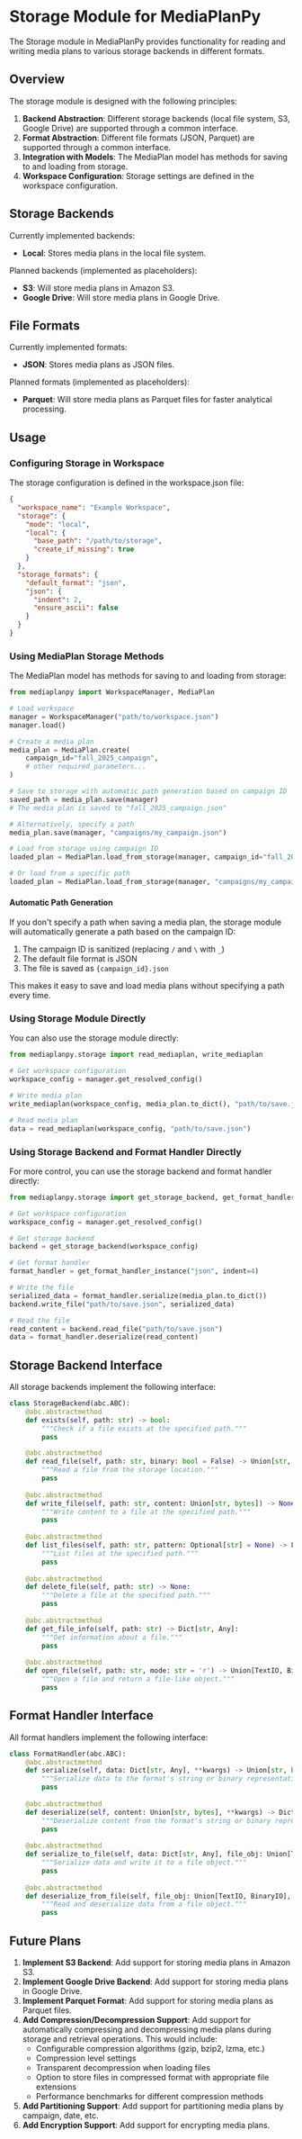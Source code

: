 # Storage Module for MediaPlanPy

The Storage module in MediaPlanPy provides functionality for reading and writing media plans to various storage backends in different formats.

## Overview

The storage module is designed with the following principles:

1. **Backend Abstraction**: Different storage backends (local file system, S3, Google Drive) are supported through a common interface.
2. **Format Abstraction**: Different file formats (JSON, Parquet) are supported through a common interface.
3. **Integration with Models**: The MediaPlan model has methods for saving to and loading from storage.
4. **Workspace Configuration**: Storage settings are defined in the workspace configuration.

## Storage Backends

Currently implemented backends:

- **Local**: Stores media plans in the local file system.

Planned backends (implemented as placeholders):

- **S3**: Will store media plans in Amazon S3.
- **Google Drive**: Will store media plans in Google Drive.

## File Formats

Currently implemented formats:

- **JSON**: Stores media plans as JSON files.

Planned formats (implemented as placeholders):

- **Parquet**: Will store media plans as Parquet files for faster analytical processing.

## Usage

### Configuring Storage in Workspace

The storage configuration is defined in the workspace.json file:

```json
{
  "workspace_name": "Example Workspace",
  "storage": {
    "mode": "local",
    "local": {
      "base_path": "/path/to/storage",
      "create_if_missing": true
    }
  },
  "storage_formats": {
    "default_format": "json",
    "json": {
      "indent": 2,
      "ensure_ascii": false
    }
  }
}
```

### Using MediaPlan Storage Methods

The MediaPlan model has methods for saving to and loading from storage:

```python
from mediaplanpy import WorkspaceManager, MediaPlan

# Load workspace
manager = WorkspaceManager("path/to/workspace.json")
manager.load()

# Create a media plan
media_plan = MediaPlan.create(
    campaign_id="fall_2025_campaign",
    # other required parameters...
)

# Save to storage with automatic path generation based on campaign ID
saved_path = media_plan.save(manager)
# The media plan is saved to "fall_2025_campaign.json"

# Alternatively, specify a path
media_plan.save(manager, "campaigns/my_campaign.json")

# Load from storage using campaign ID
loaded_plan = MediaPlan.load_from_storage(manager, campaign_id="fall_2025_campaign")

# Or load from a specific path
loaded_plan = MediaPlan.load_from_storage(manager, "campaigns/my_campaign.json")
```

#### Automatic Path Generation

If you don't specify a path when saving a media plan, the storage module will automatically generate a path based on the campaign ID:

1. The campaign ID is sanitized (replacing `/` and `\` with `_`)
2. The default file format is JSON
3. The file is saved as `{campaign_id}.json`

This makes it easy to save and load media plans without specifying a path every time.


### Using Storage Module Directly

You can also use the storage module directly:

```python
from mediaplanpy.storage import read_mediaplan, write_mediaplan

# Get workspace configuration
workspace_config = manager.get_resolved_config()

# Write media plan
write_mediaplan(workspace_config, media_plan.to_dict(), "path/to/save.json")

# Read media plan
data = read_mediaplan(workspace_config, "path/to/save.json")
```

### Using Storage Backend and Format Handler Directly

For more control, you can use the storage backend and format handler directly:

```python
from mediaplanpy.storage import get_storage_backend, get_format_handler_instance

# Get workspace configuration
workspace_config = manager.get_resolved_config()

# Get storage backend
backend = get_storage_backend(workspace_config)

# Get format handler
format_handler = get_format_handler_instance("json", indent=4)

# Write the file
serialized_data = format_handler.serialize(media_plan.to_dict())
backend.write_file("path/to/save.json", serialized_data)

# Read the file
read_content = backend.read_file("path/to/save.json")
data = format_handler.deserialize(read_content)
```

## Storage Backend Interface

All storage backends implement the following interface:

```python
class StorageBackend(abc.ABC):
    @abc.abstractmethod
    def exists(self, path: str) -> bool:
        """Check if a file exists at the specified path."""
        pass

    @abc.abstractmethod
    def read_file(self, path: str, binary: bool = False) -> Union[str, bytes]:
        """Read a file from the storage location."""
        pass
    
    @abc.abstractmethod
    def write_file(self, path: str, content: Union[str, bytes]) -> None:
        """Write content to a file at the specified path."""
        pass
    
    @abc.abstractmethod
    def list_files(self, path: str, pattern: Optional[str] = None) -> List[str]:
        """List files at the specified path."""
        pass
    
    @abc.abstractmethod
    def delete_file(self, path: str) -> None:
        """Delete a file at the specified path."""
        pass
    
    @abc.abstractmethod
    def get_file_info(self, path: str) -> Dict[str, Any]:
        """Get information about a file."""
        pass
    
    @abc.abstractmethod
    def open_file(self, path: str, mode: str = 'r') -> Union[TextIO, BinaryIO]:
        """Open a file and return a file-like object."""
        pass
```

## Format Handler Interface

All format handlers implement the following interface:

```python
class FormatHandler(abc.ABC):
    @abc.abstractmethod
    def serialize(self, data: Dict[str, Any], **kwargs) -> Union[str, bytes]:
        """Serialize data to the format's string or binary representation."""
        pass
    
    @abc.abstractmethod
    def deserialize(self, content: Union[str, bytes], **kwargs) -> Dict[str, Any]:
        """Deserialize content from the format's string or binary representation."""
        pass
    
    @abc.abstractmethod
    def serialize_to_file(self, data: Dict[str, Any], file_obj: Union[TextIO, BinaryIO], **kwargs) -> None:
        """Serialize data and write it to a file object."""
        pass
    
    @abc.abstractmethod
    def deserialize_from_file(self, file_obj: Union[TextIO, BinaryIO], **kwargs) -> Dict[str, Any]:
        """Read and deserialize data from a file object."""
        pass
```

## Future Plans

1. **Implement S3 Backend**: Add support for storing media plans in Amazon S3.
2. **Implement Google Drive Backend**: Add support for storing media plans in Google Drive.
3. **Implement Parquet Format**: Add support for storing media plans as Parquet files.
4. **Add Compression/Decompression Support**: Add support for automatically compressing and decompressing media plans during storage and retrieval operations. This would include:
   - Configurable compression algorithms (gzip, bzip2, lzma, etc.)
   - Compression level settings
   - Transparent decompression when loading files
   - Option to store files in compressed format with appropriate file extensions
   - Performance benchmarks for different compression methods
5. **Add Partitioning Support**: Add support for partitioning media plans by campaign, date, etc.
6. **Add Encryption Support**: Add support for encrypting media plans.
